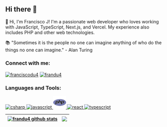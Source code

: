 ## Hi there 👋

👋 Hi, I'm Francisco J! I'm a passionate web developer who loves working with JavaScript, TypeScript, Next.js, and Vercel. My experience also includes PHP and other web technologies.

<!-- 🌐 I focus on creating accessible web applications and I am currently learning native mobile development to expand my skillset. -->

📚 "Sometimes it is the people no one can imagine anything of who do the things no one can imagine." - Alan Turing

### Connect with me:
<p align="left">
<a href="https://twitter.com/franciscodu4" target="blank"><img align="center" src="https://raw.githubusercontent.com/rahuldkjain/github-profile-readme-generator/master/src/images/icons/Social/twitter.svg" alt="franciscodu4" height="30" width="40" /></a>
<a href="https://linkedin.com/in/frandu4" target="blank"><img align="center" src="https://raw.githubusercontent.com/rahuldkjain/github-profile-readme-generator/master/src/images/icons/Social/linked-in-alt.svg" alt="frandu4" height="30" width="40" /></a>
</p>


### Languages and Tools:
<p align="left">
  <a href="https://www.w3schools.com/cs/" target="_blank" rel="noreferrer"
    ><img
      src="https://github.com/miguelsolorio/vscode-symbols/blob/main/src/icons/files/csharp.svg"
      alt="csharp"
      width="40"
      height="40"
    />
  </a>
  <a
    href="https://developer.mozilla.org/en-US/docs/Web/JavaScript"
    target="_blank"
    rel="noreferrer"
  >
    <img
      src="https://github.com/miguelsolorio/vscode-symbols/blob/main/src/icons/files/js.svg"
      alt="javascript"
      width="40"
      height="40"
    />
  </a>
  <a href="https://www.php.net" target="_blank" rel="noreferrer">
    <img
      src="https://raw.githubusercontent.com/devicons/devicon/master/icons/php/php-original.svg"
      alt="php"
      width="40"
      height="40"
    />
  </a>
  <a href="https://reactjs.org/" target="_blank" rel="noreferrer">
    <img
      src="https://github.com/miguelsolorio/vscode-symbols/blob/main/src/icons/files/react.svg"
      alt="react"
      width="40"
      height="40"
    />
  </a>
  <a href="https://www.typescriptlang.org/" target="_blank" rel="noreferrer">
    <img
      src="https://github.com/miguelsolorio/vscode-symbols/blob/main/src/icons/files/ts.svg"
      alt="typescript"
      width="40"
      height="40"
    />
  </a>
</p>

| <a href="https://github.com/gitfrandu4/github-readme-stats" ><img align="center" src="https://github-readme-stats.vercel.app/api?username=gitfrandu4&show_icons=true&include_all_commits=true&theme=buefy&hide_border=true$theme=cobalt" alt="frandu4 github stats"/></a>|<a href="https://github.com/gitfrandu4/github-readme-stats"><img align="center" src="https://github-readme-stats.vercel.app/api/top-langs/?username=gitfrandu4&layout=compact&theme=buefy&hide_border=true"></a>|
| ------------- | ------------- |



<!--
**gitfrandu4/gitfrandu4** is a ✨ _special_ ✨ repository because its `README.md` (this file) appears on your GitHub profile.

Here are some ideas to get you started:

- 🔭 I’m currently working on ...
- 🌱 I’m currently learning ...
- 👯 I’m looking to collaborate on ...
- 🤔 I’m looking for help with ...
- 💬 Ask me about ...
- 📫 How to reach me: ...
- 😄 Pronouns: ...
- ⚡ Fun fact: ...

https://github.com/anuraghazra
https://kardev07.hashnode.dev/make-your-github-profile-look-explicit
-->
